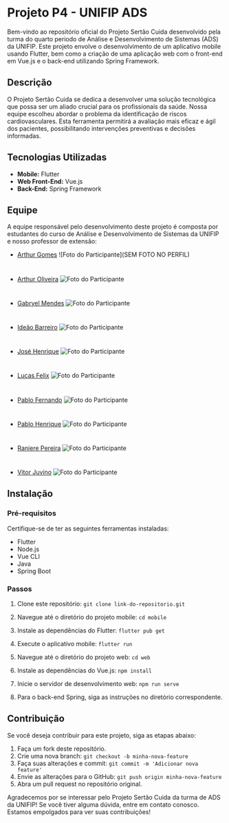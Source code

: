 # Projeto P4 - UNIFIP ADS

Bem-vindo ao repositório oficial do Projeto Sertão Cuida desenvolvido pela turma do quarto periodo de Análise e Desenvolvimento de Sistemas (ADS) da UNIFIP. Este projeto envolve o desenvolvimento de um aplicativo mobile usando Flutter, bem como a criação de uma aplicação web com o front-end em Vue.js e o back-end utilizando Spring Framework.

## Descrição

O Projeto Sertão Cuida se dedica a desenvolver uma solução tecnológica que possa ser um aliado crucial para os profissionais da saúde. Nossa equipe escolheu abordar o problema da identificação de riscos cardiovasculares. Esta ferramenta permitirá a avaliação mais eficaz e ágil dos pacientes, possibilitando intervenções preventivas e decisões informadas.


## Tecnologias Utilizadas

- **Mobile:** Flutter
- **Web Front-End:** Vue.js
- **Back-End:** Spring Framework

## Equipe

A equipe responsável pelo desenvolvimento deste projeto é composta por estudantes do curso de Análise e Desenvolvimento de Sistemas da UNIFIP e nosso professor de extensão:

- [Arthur Gomes](https://github.com/Arth-26) ![Foto do Participante](SEM FOTO NO PERFIL)
#
- [Arthur Oliveira](https://github.com/arthurgomes1k) ![Foto do Participante](https://avatars.githubusercontent.com/u/101721044?v=4)
#
- [Gabryel Mendes](https://github.com/mendesczgmt) ![Foto do Participante](https://avatars.githubusercontent.com/u/101441186?v=4)
#
- [Ideão Barreiro](https://github.com/IdeaoBarreiro) ![Foto do Participante](https://avatars.githubusercontent.com/u/111693570?v=4)
#
- [José Henrique](https://github.com/BDM-Henrique) ![Foto do Participante](https://avatars.githubusercontent.com/u/111789465?v=4)
#
- [Lucas Felix](https://github.com/lucasfelixdev) ![Foto do Participante](https://avatars.githubusercontent.com/u/95368707?v=4)
#
- [Pablo Fernando](https://github.com/pablorobertofernando) ![Foto do Participante](https://avatars.githubusercontent.com/u/32016265?v=4)
#
- [Pablo Henrique](https://github.com/PabloHnrq) ![Foto do Participante](https://avatars.githubusercontent.com/u/105835683?v=4)
#
- [Raniere Pereira](https://github.com/Ranierelp) ![Foto do Participante](https://avatars.githubusercontent.com/u/118647138?v=4)
#
- [Vitor Juvino](https://github.com/VitorJuvino) ![Foto do Participante](https://avatars.githubusercontent.com/u/99814359?v=4)

## Instalação

### Pré-requisitos

Certifique-se de ter as seguintes ferramentas instaladas:

- Flutter
- Node.js
- Vue CLI
- Java
- Spring Boot

### Passos

1. Clone este repositório: `git clone link-do-repositorio.git`
2. Navegue até o diretório do projeto mobile: `cd mobile`
3. Instale as dependências do Flutter: `flutter pub get`
4. Execute o aplicativo mobile: `flutter run`

5. Navegue até o diretório do projeto web: `cd web`
6. Instale as dependências do Vue.js: `npm install`
7. Inicie o servidor de desenvolvimento web: `npm run serve`

8. Para o back-end Spring, siga as instruções no diretório correspondente.

## Contribuição

Se você deseja contribuir para este projeto, siga as etapas abaixo:

1. Faça um fork deste repositório.
2. Crie uma nova branch: `git checkout -b minha-nova-feature`
3. Faça suas alterações e commit: `git commit -m 'Adicionar nova feature'`
4. Envie as alterações para o GitHub: `git push origin minha-nova-feature`
5. Abra um pull request no repositório original.


Agradecemos por se interessar pelo Projeto Sertão Cuida da turma de ADS da UNIFIP! Se você tiver alguma dúvida, entre em contato conosco. Estamos empolgados para ver suas contribuições!

